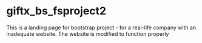 # giftx_bs_fsproject2
This is a landing page for bootstrap project - for a real-life company with an inadequate website.  The website is modified to function properly
